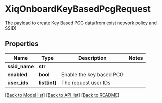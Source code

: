 # XiqOnboardKeyBasedPcgRequest

The payload to create Key Based PCG data(from exist network policy and SSID)
## Properties
Name | Type | Description | Notes
------------ | ------------- | ------------- | -------------
**ssid_name** | **str** |  | 
**enabled** | **bool** | Enable the key based PCG | 
**user_ids** | **list[int]** | The request user IDs | 

[[Back to Model list]](../README.md#documentation-for-models) [[Back to API list]](../README.md#documentation-for-api-endpoints) [[Back to README]](../README.md)


